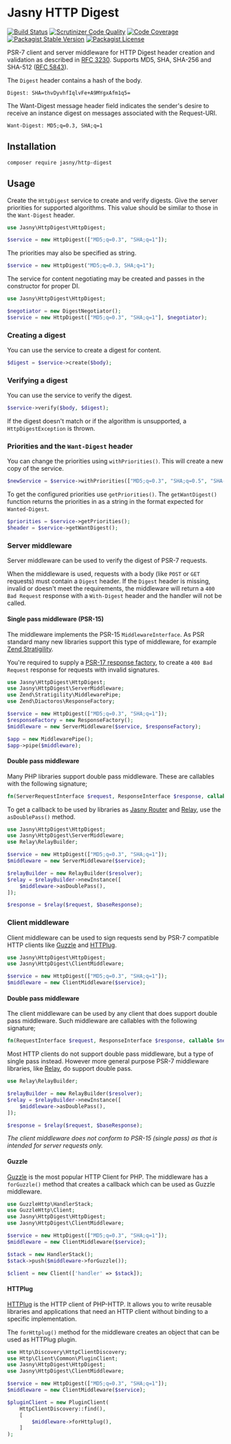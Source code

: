 Jasny HTTP Digest
===

[![Build Status](https://travis-ci.org/jasny/http-digest.svg?branch=master)](https://travis-ci.org/jasny/http-digest)
[![Scrutinizer Code Quality](https://scrutinizer-ci.com/g/jasny/http-digest/badges/quality-score.png?b=master)](https://scrutinizer-ci.com/g/jasny/http-digest/?branch=master)
[![Code Coverage](https://scrutinizer-ci.com/g/jasny/http-digest/badges/coverage.png?b=master)](https://scrutinizer-ci.com/g/jasny/http-digest/?branch=master)
[![Packagist Stable Version](https://img.shields.io/packagist/v/jasny/http-digest.svg)](https://packagist.org/packages/jasny/http-digest)
[![Packagist License](https://img.shields.io/packagist/l/jasny/http-digest.svg)](https://packagist.org/packages/jasny/http-digest)

PSR-7 client and server middleware for HTTP Digest header creation and validation as described in
[RFC 3230](https://tools.ietf.org/html/rfc3230). Supports MD5, SHA, SHA-256 and SHA-512
([RFC 5843](https://tools.ietf.org/html/rfc5843)).

The `Digest` header contains a hash of the body.

    Digest: SHA=thvDyvhfIqlvFe+A9MYgxAfm1q5=

The Want-Digest message header field indicates the sender's desire to receive an instance digest on messages associated
with the Request-URI.

    Want-Digest: MD5;q=0.3, SHA;q=1

Installation
---

    composer require jasny/http-digest

Usage
---

Create the `HttpDigest` service to create and verify digests. Give the server priorities for supported algorithms. This
value should be similar to those in the `Want-Digest` header.

```php
use Jasny\HttpDigest\HttpDigest;

$service = new HttpDigest(["MD5;q=0.3", "SHA;q=1"]);
```

The priorities may also be specified as string.

```php
$service = new HttpDigest("MD5;q=0.3, SHA;q=1");
```

The service for content negotiating may be created and passes in the constructor for proper DI.

```php
use Jasny\HttpDigest\HttpDigest;

$negotiator = new DigestNegotiator();
$service = new HttpDigest(["MD5;q=0.3", "SHA;q=1"], $negotiator);
```

### Creating a digest

You can use the service to create a digest for content.

```php
$digest = $service->create($body);
```

### Verifying a digest

You can use the service to verify the digest.

```php
$service->verify($body, $digest);
```

If the digest doesn't match or if the algorithm is unsupported, a `HttpDigestException` is thrown.

### Priorities and the `Want-Digest` header

You can change the priorities using `withPriorities()`. This will create a new copy of the service.

```php
$newService = $service->withPriorities(["MD5;q=0.3", "SHA;q=0.5", "SHA-256;q=1"]);
```

To get the configured priorities use `getPriorities()`. The `getWantDigest()` function returns the priorities in as a
string in the format expected for `Wanted-Digest`.

```php
$priorities = $service->getPriorities();
$header = $service->getWantDigest();
```

### Server middleware

Server middleware can be used to verify the digest of PSR-7 requests.

When the middleware is used, requests with a body (like `POST` or `GET` requests) must contain a `Digest` header.
If the `Digest` header is missing, invalid or doesn't meet the requirements, the middleware will return a
`400 Bad Request` response with a `With-Digest` header and the handler will not be called.

#### Single pass middleware (PSR-15)

The middleware implements the PSR-15 `MiddlewareInterface`. As PSR standard many new libraries support this type of
middleware, for example [Zend Stratigility](https://docs.zendframework.com/zend-stratigility/). 

You're required to supply a [PSR-17 response factory](https://www.php-fig.org/psr/psr-17/#22-responsefactoryinterface),
to create a `400 Bad Request` response for requests with invalid signatures.

```php
use Jasny\HttpDigest\HttpDigest;
use Jasny\HttpDigest\ServerMiddleware;
use Zend\Stratigility\MiddlewarePipe;
use Zend\Diactoros\ResponseFactory;

$service = new HttpDigest(["MD5;q=0.3", "SHA;q=1"]);
$responseFactory = new ResponseFactory();
$middleware = new ServerMiddleware($service, $responseFactory);

$app = new MiddlewarePipe();
$app->pipe($middleware);
```

#### Double pass middleware

Many PHP libraries support double pass middleware. These are callables with the following signature;

```php
fn(ServerRequestInterface $request, ResponseInterface $response, callable $next): ResponseInterface
```

To get a callback to be used by libraries as [Jasny Router](https://github.com/jasny/router) and
[Relay](http://relayphp.com/), use the `asDoublePass()` method.

```php
use Jasny\HttpDigest\HttpDigest;
use Jasny\HttpDigest\ServerMiddleware;
use Relay\RelayBuilder;

$service = new HttpDigest(["MD5;q=0.3", "SHA;q=1"]);
$middleware = new ServerMiddleware($service);

$relayBuilder = new RelayBuilder($resolver);
$relay = $relayBuilder->newInstance([
    $middleware->asDoublePass(),
]);

$response = $relay($request, $baseResponse);
```

### Client middleware

Client middleware can be used to sign requests send by PSR-7 compatible HTTP clients like
[Guzzle](http://docs.guzzlephp.org) and [HTTPlug](http://docs.php-http.org).

```php
use Jasny\HttpDigest\HttpDigest;
use Jasny\HttpDigest\ClientMiddleware;

$service = new HttpDigest(["MD5;q=0.3", "SHA;q=1"]);
$middleware = new ClientMiddleware($service);
```

#### Double pass middleware

The client middleware can be used by any client that does support double pass middleware. Such middleware are callables
with the following signature;

```php
fn(RequestInterface $request, ResponseInterface $response, callable $next): ResponseInterface
```

Most HTTP clients do not support double pass middleware, but a type of single pass instead. However more general
purpose PSR-7 middleware libraries, like [Relay](http://relayphp.com/), do support double pass.

```php
use Relay\RelayBuilder;

$relayBuilder = new RelayBuilder($resolver);
$relay = $relayBuilder->newInstance([
    $middleware->asDoublePass(),
]);

$response = $relay($request, $baseResponse);
```

_The client middleware does not conform to PSR-15 (single pass) as that is intended for server requests only._

#### Guzzle

[Guzzle](http://docs.guzzlephp.org) is the most popular HTTP Client for PHP. The middleware has a `forGuzzle()` method
that creates a callback which can be used as Guzzle middleware.

```php
use GuzzleHttp\HandlerStack;
use GuzzleHttp\Client;
use Jasny\HttpDigest\HttpDigest;
use Jasny\HttpDigest\ClientMiddleware;

$service = new HttpDigest(["MD5;q=0.3", "SHA;q=1"]);
$middleware = new ClientMiddleware($service);

$stack = new HandlerStack();
$stack->push($middleware->forGuzzle());

$client = new Client(['handler' => $stack]);
```

#### HTTPlug

[HTTPlug](http://docs.php-http.org/en/latest/httplug/introduction.html) is the HTTP client of PHP-HTTP. It allows you
to write reusable libraries and applications that need an HTTP client without binding to a specific implementation.

The `forHttplug()` method for the middleware creates an object that can be used as HTTPlug plugin.

```php
use Http\Discovery\HttpClientDiscovery;
use Http\Client\Common\PluginClient;
use Jasny\HttpDigest\HttpDigest;
use Jasny\HttpDigest\ClientMiddleware;

$service = new HttpDigest(["MD5;q=0.3", "SHA;q=1"]);
$middleware = new ClientMiddleware($service);

$pluginClient = new PluginClient(
    HttpClientDiscovery::find(),
    [
        $middleware->forHttplug(),
    ]
);
```

